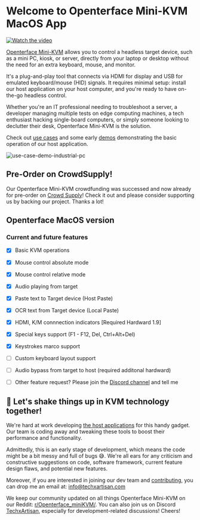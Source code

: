 # Welcome to Openterface Mini-KVM MacOS App

[![Watch the video](https://img.youtube.com/vi/r3HNUflWGOY/0.jpg)](https://www.youtube.com/watch?v=r3HNUflWGOY)

[Openterface Mini-KVM](https://openterface.com/quick-start/) allows you to control a headless target device, such as a mini PC, kiosk, or server, directly from your laptop or desktop without the need for an extra keyboard, mouse, and monitor.

It's a plug-and-play tool that connects via HDMI for display and USB for emulated keyboard/mouse (HID) signals. It requires minimal setup: install our host application on your host computer, and you're ready to have on-the-go headless control.

Whether you're an IT professional needing to troubleshoot a server, a developer managing multiple tests on edge computing machines, a tech enthusiast hacking single-board computers, or simply someone looking to declutter their desk, Openterface Mini-KVM is the solution.

Check out [use cases](https://openterface.com/use-cases/) and some early [demos](https://openterface.com/basic-testing/) demonstrating the basic operation of our host application.

![use-case-demo-industrial-pc](https://openterface.com/images/product/use-case-demo-industrial-pc.jpg)

## Pre-Order on CrowdSupply!

Our Openterface Mini-KVM crowdfunding was successed and now already for pre-order on [Crowd Supply](https://www.crowdsupply.com/techxartisan/openterface-mini-kvm)! Check it out and please consider supporting us by backing our project. Thanks a lot!

## Openterface MacOS version
### Current and future features
 - [x] Basic KVM operations
 - [x] Mouse control absolute mode
 - [x] Mouse control relative mode
 - [x] Audio playing from target
 - [x] Paste text to Target device (Host Paste)
 - [x] OCR text from Target device (Local Paste)
 - [x] HDMI, K/M connnection indicators [Required Hardward 1.9] 
 - [x] Special keys support (F1 - F12, Del, Ctrl+Alt+Del)
 - [X] Keystrokes marco support
 - [ ] Custom keyboard layout support
 - [ ] Audio bypass from target to host (required additonal hardward)
 - [ ] Other feature request? Please join the [Discord channel](https://discord.gg/sFTJD6a3R8) and tell me


## 🚀 **Let's shake things up in KVM technology together!**

We're hard at work developing [the host applications](https://openterface.com/quick-start/#install-host-application) for this handy gadget. Our team is coding away and tweaking these tools to boost their performance and functionality.

Admittedly, this is an early stage of development, which means the code might be a bit messy and full of bugs 😅. We're all ears for any criticism and constructive suggestions on code, software framework, current feature design flaws, and potential new features.

Moreover, if you are interested in joining our dev team and [contributing](https://openterface.com/contributing/), you can drop me an email at: info@techxartisan.com

We keep our community updated on all things Openterface Mini-KVM on our Reddit: [r/Openterface_miniKVM/](https://www.reddit.com/r/Openterface_miniKVM/). You can also join us on Discord [TechxArtisan](https://discord.gg/sFTJD6a3R8), especially for development-related discussions! Cheers!

